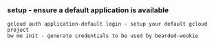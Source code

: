 ### setup - ensure a default application is available
```
gcloud auth application-default login - setup your default gcloud project
bw me init - generate credentials to be used by bearded-wookie
```
